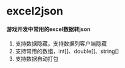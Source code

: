 # excel2json
#### 游戏开发中常用的excel数据转json
1. 支持数据隐藏，支持数据列客户端隐藏
1. 支持常用的数组，int[]、double[]、string[]
1. 支持数据自动打包
